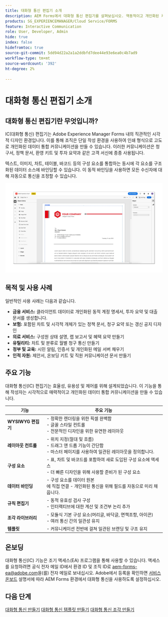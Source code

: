 ```yaml
---
title: 대화형 통신 편집기 소개
description: AEM Forms에서 대화형 통신 편집기를 살펴보십시오. 역동적이고 개인화된 커뮤니케이션을 만들기 위한 주요 기능, 온보딩 단계 및 실제 사용 사례에 대해 알아봅니다.
products: SG_EXPERIENCEMANAGER/Cloud Service/FORMS
feature: Interactive Communication
role: User, Developer, Admin
hide: true
index: false
hidefromtoc: true
source-git-commit: 5dd94d22a2a1a2ddbfd7dee44e93e6ea0c4b7ad9
workflow-type: tm+mt
source-wordcount: '392'
ht-degree: 2%

---
```



# 대화형 통신 편집기 소개

## 대화형 통신 편집기란 무엇입니까?

IC(대화형 통신) 편집기는 Adobe Experience Manager Forms 내의 직관적인 시각적 디자인 환경입니다. 이를 통해 조직은 단일 작성 환경을 사용하여 인쇄 형식으로 고도로 개인화된 데이터 통합 커뮤니케이션을 만들 수 있습니다. 이러한 커뮤니케이션은 청구서, 정책 문서, 환영 키트 및 투자 요약과 같은 고객 서신에 종종 사용됩니다.

텍스트, 이미지, 차트, 테이블, 바코드 등의 구성 요소를 통합하는 동시에 각 요소를 구조화된 데이터 소스에 바인딩할 수 있습니다. 이 동적 바인딩을 사용하면 모든 수신자에 대해 자동으로 통신을 조정할 수 있습니다.

![IC 문서 찾기](/help/forms/interactive-communication/assets/introimg.png)

## 목적 및 사용 사례

일반적인 사용 사례는 다음과 같습니다.

* **금융 서비스:** 클라이언트 데이터로 개인화된 동적 계정 명세서, 투자 요약 및 대출 문서를 생성합니다.
* **보험:** 포함된 차트 및 시각적 개체가 있는 정책 문서, 청구 요약 또는 갱신 공지 디자인
* **의료 서비스:** 구성원 상태 설명, 랩 보고서 및 혜택 요약 만들기
* **유틸리티:** 차트 및 분류로 월별 청구 통신 만들기
* **정부 및 교육:** 시민 알림, 인증서 및 개인화된 메일 서버 채우기
* **인적 자원:** 제안서, 온보딩 키트 및 직원 커뮤니케이션 문서 만들기

## 주요 기능

대화형 통신(IC) 편집기는 효율성, 유용성 및 제어를 위해 설계되었습니다. 이 기능을 통해 작성자는 시각적으로 매력적이고 개인화된 데이터 통합 커뮤니케이션을 만들 수 있습니다.

| **기능** | **주요 기능** |
|--------------------------------------|---------------------------------------------------------------------------------------|
| **WYSIWYG 편집기** | - 정확한 렌더링을 위한 픽셀 완벽함 <br> - 글꼴 스타일 컨트롤 <br> - 전문적인 디자인을 위한 유연한 레이아웃 |
| **레이아웃 컨트롤** | - 위치 지정(절대 및 흐름) <br> - 드래그 앤 드롭 기능이 간단함 <br> - 마스터 페이지를 사용하여 일관된 레이아웃을 정의합니다. |
| **구성 요소** | - 표, 차트 및 바코드를 포함하여 새로 도입된 구성 요소에 액세스 <br> - 더 빠른 디자인을 위해 사용할 준비가 된 구성 요소 |
| **데이터 바인딩** | - 구성 요소를 데이터 원본 <br>에 직접 연결 - 개인화된 통신을 위해 필드를 자동으로 미리 채웁니다. |
| **규칙 편집기** | - 동적 유효성 검사 구성 <br> - 인터랙티브에 대한 계산 및 조건부 논리 추가 |
| **조각 라이브러리** | - 모듈식 기본 구성 요소(머리글, 바닥글, 면책조항, 아이콘) <br> - 여러 통신 간의 일관성 유지 |
| **템플릿** | - 커뮤니케이션 전반에 걸쳐 일관된 브랜딩 및 구조 유지 |

## 온보딩

대화형 통신(IC) 기능은 조기 액세스(EA) 프로그램을 통해 사용할 수 있습니다. 액세스를 요청하려면 공식 전자 메일 ID에서 환경 ID 및 조직 ID로 [aem-forms-ea@adobe.com](mailto:aem-forms-ea@adobe.com)을(를) 전자 메일로 보내십시오. Adobe에서 등록을 확인하면 [서비스 온보드](/help/forms/setup-forms-cloud-service.md) 설명서에 따라 AEM Forms 환경에서 대화형 통신을 사용하도록 설정하십시오.

## 다음 단계

[대화형 통신 만들기](/help/forms/interactive-communication/create-interactive-communication.md)
[대화형 통신 템플릿 만들기](/help/forms/interactive-communication/create-interactive-communication-template.md)
[대화형 통신 조각 만들기](/help/forms/interactive-communication/create-interactive-communication-fragment.md)

<!-- 
## Where to Find IC Documentation, Samples, and Tutorials

Whether you're just getting started or looking to build complex communications, Adobe offers extensive learning resources:
[Note: we'll add resources afterwards, below is just the format]

* Official Documentation:

[Create your first interactive communication]()
AEM Forms Interactive Communication Guide

* Tutorials & Videos:
Visit Adobe Experience League and explore the "Forms" section for step-by-step videos and use-case-based tutorials.
-->

